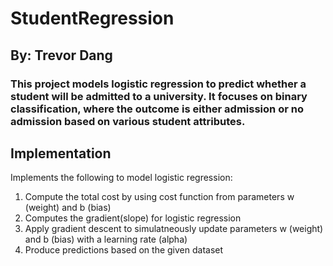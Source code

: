 # StudentRegression

## By: Trevor Dang

### This project models logistic regression to predict whether a student will be admitted to a university. It focuses on binary classification, where the outcome is either admission or no admission based on various student attributes.

## Implementation 

Implements the following to model logistic regression:
1. Compute the total cost by using cost function from parameters w (weight) and b (bias)
2. Computes the gradient(slope) for logistic regression
3. Apply gradient descent to simulatneously update parameters w (weight) and b (bias) with a learning rate (alpha)
4. Produce predictions based on the given dataset
